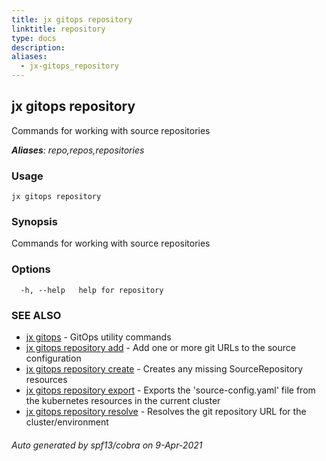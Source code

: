 ```yaml
---
title: jx gitops repository
linktitle: repository
type: docs
description: 
aliases:
  - jx-gitops_repository
---
```


## jx gitops repository

Commands for working with source repositories

***Aliases**: repo,repos,repositories*

### Usage

```
jx gitops repository
```

### Synopsis

Commands for working with source repositories

### Options

```
  -h, --help   help for repository
```

### SEE ALSO

* [jx gitops](..)	 - GitOps utility commands
* [jx gitops repository add](jx-gitops_repository_add)	 - Add one or more git URLs to the source configuration
* [jx gitops repository create](jx-gitops_repository_create)	 - Creates any missing SourceRepository resources
* [jx gitops repository export](jx-gitops_repository_export)	 - Exports the 'source-config.yaml' file from the kubernetes resources in the current cluster
* [jx gitops repository resolve](jx-gitops_repository_resolve)	 - Resolves the git repository URL for the cluster/environment

###### Auto generated by spf13/cobra on 9-Apr-2021
